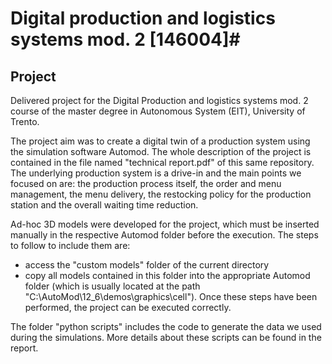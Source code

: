 #  Digital production and logistics systems mod. 2 [146004]#
## Project

Delivered project for the Digital Production and logistics systems mod. 2 course of the master degree in Autonomous System (EIT), University of Trento.

The project aim was to create a digital twin of a production system using the simulation software Automod. 
The whole description of the project is contained in the file named "technical report.pdf" of this same repository.
The underlying production system is a drive-in and the main points we focused on are: the production process itself, the order and menu management, the menu delivery, the restocking policy for the production station and the overall waiting time reduction.

Ad-hoc 3D models were developed for the project, which must be inserted manually in the respective Automod folder before the execution. 
The steps to follow to include them are:
- access the "custom models" folder of the current directory
- copy all models contained in this folder into the appropriate Automod folder (which is usually located at the path "C:\AutoMod\12_6\demos\graphics\cell").
Once these steps have been performed, the project can be executed correctly.

The folder "python scripts" includes the code to generate the data we used during the simulations. More details about these scripts can be found in the report.


